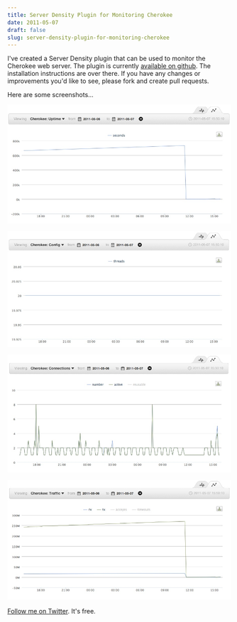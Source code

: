 ```yaml
---
title: Server Density Plugin for Monitoring Cherokee
date: 2011-05-07
draft: false
slug: server-density-plugin-for-monitoring-cherokee
---
```


I've created a Server Density plugin that can be used to monitor the Cherokee web server. The plugin is currently [available on github](http://github.com/cloudartisan/sd-cherokee). The installation instructions are over there. If you have any changes or improvements you'd like to see, please fork and create pull requests.

Here are some screenshots...

![Cherokee Uptime](/images/2011/05/cherokee_uptime.jpg)

![Cherokee Configured Threads](/images/2011/05/cherokee_config_threads.jpg)

![Cherokee Connections](/images/2011/05/cherokee_connections.jpg)

![Cherokee Traffic](/images/2011/05/cherokee_traffic.jpg)

[Follow me on Twitter](http://twitter.com/davidltaylor). It's free.
